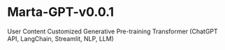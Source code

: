 # Marta-GPT-v0.0.1
User Content Customized Generative Pre-training Transformer (ChatGPT API, LangChain, Streamlit, NLP, LLM)
